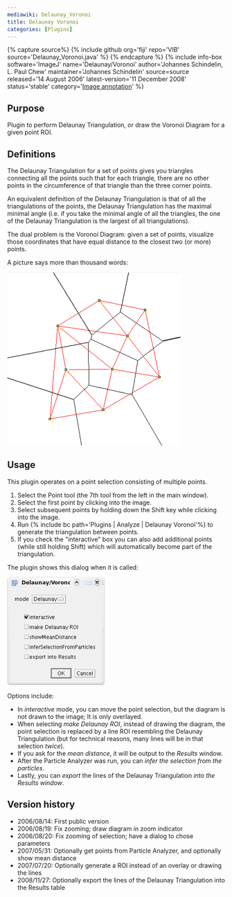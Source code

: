 ```yaml
---
mediawiki: Delaunay_Voronoi
title: Delaunay Voronoi
categories: [Plugins]
---
```



{% capture source%}
{% include github org='fiji' repo='VIB' source='Delaunay\_Voronoi.java' %}
{% endcapture %}
{% include info-box software='ImageJ' name='Delaunay/Voronoi' author='Johannes Schindelin, L. Paul Chew' maintainer='Johannes Schindelin' source=source released='14 August 2006' latest-version='11 December 2008' status='stable' category='[Image annotation](/plugin-index#image-annotation)' %}

## Purpose

Plugin to perform Delaunay Triangulation, or draw the Voronoi Diagram for a given point ROI.

## Definitions

The Delaunay Triangulation for a set of points gives you triangles connecting all the points such that for each triangle, there are no other points in the circumference of that triangle than the three corner points.

An equivalent definition of the Delaunay Triangulation is that of all the triangulations of the points, the Delaunay Triangulation has the maximal minimal angle (i.e. if you take the minimal angle of all the triangles, the one of the Delaunay Triangulation is the largest of all triangulations).

The dual problem is the Voronoi Diagram: given a set of points, visualize those coordinates that have equal distance to the closest two (or more) points.

A picture says more than thousand words:

![The points are little yellow squares, the Delaunay Triangulation is drawn red, and the Voronoi Diagram is black](/media/delaunay-voronoi.png)

## Usage

This plugin operates on a point selection consisting of multiple points.

1.  Select the Point tool (the 7th tool from the left in the main window).
2.  Select the first point by clicking into the image.
3.  Select subsequent points by holding down the Shift key while clicking into the image.
4.  Run {% include bc path='Plugins | Analyze | Delaunay Voronoi'%} to generate the triangulation between points.
5.  If you check the "interactive" box you can also add additional points (while still holding Shift) which will automatically become part of the triangulation.

The plugin shows this dialog when it is called:

![](/media/plugins/delaunay-dialog.png)

Options include:

-   In *interactive* mode, you can move the point selection, but the diagram is not drawn to the image; It is only overlayed.
-   When selecting *make Delaunay ROI*, instead of drawing the diagram, the point selection is replaced by a line ROI resembling the Delaunay Triangulation (but for technical reasons, many lines will be in that selection *twice*).
-   If you ask for the *mean distance*, it will be output to the *Results* window.
-   After the Particle Analyzer was run, you can *infer the selection from the particles*.
-   Lastly, you can *export* the lines of the Delaunay Triangulation *into the Results window*.

## Version history

-   2006/08/14: First public version
-   2006/08/19: Fix zooming; draw diagram in zoom indicator
-   2006/08/20: Fix zooming of selection; have a dialog to chose parameters
-   2007/05/31: Optionally get points from Particle Analyzer, and optionally show mean distance
-   2007/07/20: Optionally generate a ROI instead of an overlay or drawing the lines
-   2008/11/27: Optionally export the lines of the Delaunay Triangulation into the Results table


